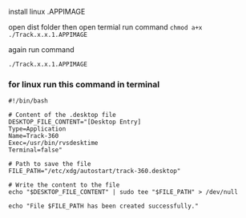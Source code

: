 install linux .APPIMAGE

open dist folder then open termial run command `chmod a+x ./Track.x.x.1.APPIMAGE`

again run command

`./Track.x.x.1.APPIMAGE`


### for linux run this command in terminal

```
#!/bin/bash

# Content of the .desktop file
DESKTOP_FILE_CONTENT="[Desktop Entry]
Type=Application
Name=Track-360
Exec=/usr/bin/rvsdesktime
Terminal=false"

# Path to save the file
FILE_PATH="/etc/xdg/autostart/track-360.desktop"

# Write the content to the file
echo "$DESKTOP_FILE_CONTENT" | sudo tee "$FILE_PATH" > /dev/null

echo "File $FILE_PATH has been created successfully."

```
